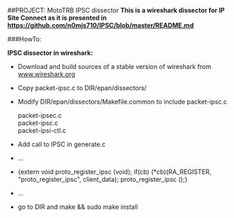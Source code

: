 ##PROJECT: MotoTRB IPSC dissector
**This is a wireshark dissector for IP Site Connect as it is presented in https://github.com/n0mjs710/IPSC/blob/master/README.md**

###HowTo:

**IPSC dissector in wireshark:**

- Download and build sources of a stable version of wireshark from www.wireshark.org
- Copy packet-ipsc.c to DIR/epan/dissectors/
- Modify DIR/epan/dissectors/Makefile.common to include packet-ipsc.c  

   packet-ipsec.c  
   packet-ipsc.c  
   packet-ipsi-ctl.c  

- Add call to IPSC in generate.c
-    ...
-    {extern void proto_register_ipsc (void); if(cb) (*cb)(RA_REGISTER, "proto_register_ipsc", client_data); proto_register_ipsc ();}
-    ...
- go to DIR and make && sudo make install
  
